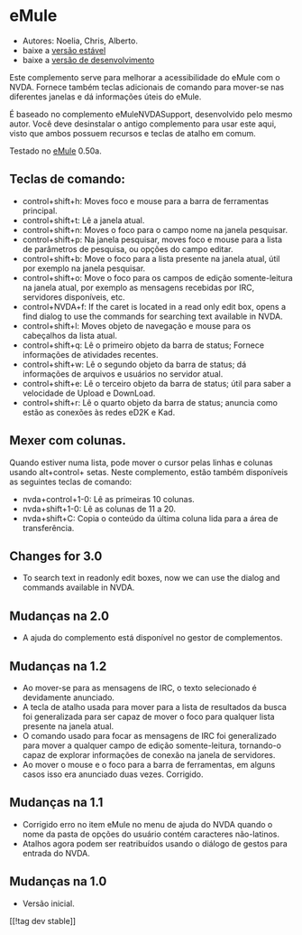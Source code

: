 # eMule #

*	Autores: Noelia, Chris, Alberto.
*	baixe a [versão estável][1]
*	baixe a [versão de desenvolvimento][3]

Este complemento serve para melhorar a acessibilidade do eMule com o
NVDA. Fornece também teclas adicionais de comando para mover-se nas
diferentes janelas e dá informações úteis do eMule.

É baseado no complemento eMuleNVDASupport, desenvolvido pelo mesmo
autor. Você deve desinstalar o antigo complemento para usar este aqui, visto
que ambos possuem recursos e teclas de atalho em comum.

Testado no [eMule][2] 0.50a.

## Teclas de comando: ##

*	control+shift+h: Moves foco e mouse para a barra de ferramentas principal.
*	control+shift+t: Lê a janela atual.
*	control+shift+n: Moves o foco para o campo nome na janela pesquisar.
*	control+shift+p: Na janela pesquisar, moves foco e mouse para a lista de
  parâmetros de pesquisa, ou opções do campo editar.
*	control+shift+b: Move o foco para a lista presente na janela atual, útil
  por exemplo na janela pesquisar.
*	control+shift+o: Move o foco para os campos de edição somente-leitura na
  janela atual, por exemplo as mensagens recebidas por IRC, servidores
  disponíveis, etc.
*	control+NVDA+f: If the caret is located in a read only edit box, opens a
  find dialog to use the commands for searching text available in NVDA.
*	control+shift+l: Moves objeto de navegação e mouse para os cabeçalhos da
  lista atual.
*	control+shift+q: Lê o primeiro objeto da barra de status; Fornece
  informações de atividades recentes.
*	control+shift+w: Lê o segundo objeto da barra de status; dá informações de
  arquivos e usuários no servidor atual.
*	control+shift+e: Lê o terceiro objeto da barra de status; útil para saber
  a velocidade de Upload e DownLoad.
*	control+shift+r: Lê o quarto objeto da barra de status; anuncia como estão
  as conexões às redes eD2K e Kad.

## Mexer com colunas. ##

Quando estiver numa lista, pode mover o cursor pelas linhas e colunas usando
alt+control+ setas.  Neste complemento, estão também disponíveis as
seguintes teclas de comando:

*	nvda+control+1-0: Lê as primeiras 10 colunas.
*	nvda+shift+1-0: Lê as colunas de 11 a 20.
*	nvda+shift+C: Copia o conteúdo da última coluna lida para a área de
  transferência.

## Changes for 3.0 ##
*	 To search text in readonly edit boxes, now we can use the dialog and
   commands available in NVDA.

## Mudanças na 2.0 ##
*	 A ajuda do complemento está disponível no gestor de complementos.

## Mudanças na 1.2 ##
*	 Ao mover-se para as mensagens de IRC, o texto selecionado é devidamente
   anunciado.
*	 A tecla de atalho usada para mover para a lista de resultados da busca
   foi generalizada para ser capaz de mover o foco para qualquer lista
   presente na janela atual.
*	 O comando usado para focar as mensagens de IRC foi generalizado para
   mover a qualquer campo de edição somente-leitura, tornando-o capaz de
   explorar informações de conexão na janela de servidores.
*	 Ao mover o mouse e o foco para a barra de ferramentas, em alguns casos
   isso era anunciado duas vezes. Corrigido.

## Mudanças na 1.1 ##
*	 Corrigido erro no item eMule no menu de ajuda do NVDA quando o nome da
   pasta de opções do usuário contém caracteres não-latinos.
*	 Atalhos agora podem ser reatribuídos usando o diálogo de gestos para
   entrada do NVDA.

## Mudanças na 1.0 ##
*	 Versão inicial.

[[!tag dev stable]]

[1]: http://addons.nvda-project.org/files/get.php?file=em

[2]: http://www.emule-project.net

[3]: http://addons.nvda-project.org/files/get.php?file=em-dev
